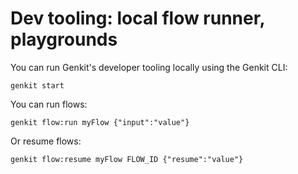 # Dev tooling: local flow runner, playgrounds

You can run Genkit's developer tooling locally using the Genkit CLI:

```posix-terminal
genkit start
```

You can run flows:

```posix-terminal
genkit flow:run myFlow {"input":"value"}
```

Or resume flows:

```posix-terminal
genkit flow:resume myFlow FLOW_ID {"resume":"value"}
```
